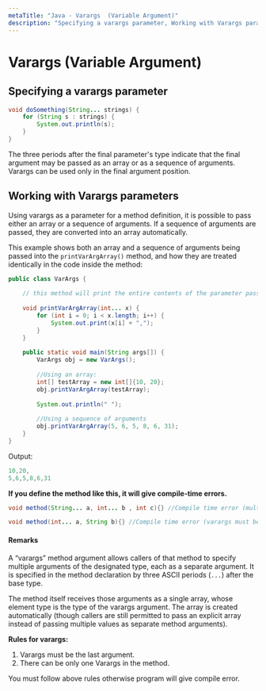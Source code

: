 ```yaml
---
metaTitle: "Java - Varargs  (Variable Argument)"
description: "Specifying a varargs parameter, Working with Varargs parameters"
---
```


# Varargs  (Variable Argument)



## Specifying a varargs parameter


```java
void doSomething(String... strings) {
    for (String s : strings) {
        System.out.println(s);
    }
}

```

The three periods after the final parameter's type indicate that the final argument may be passed as an array or as a sequence of arguments. Varargs can be used only in the final argument position.



## Working with Varargs parameters


Using varargs as a parameter for a method definition, it is possible to pass either an array or a sequence of arguments. If a sequence of arguments are passed, they are converted into an array automatically.

This example shows both an array and a sequence of arguments being passed into the `printVarArgArray()` method, and how they are treated identically in the code inside the method:

```java
public class VarArgs {
    
    // this method will print the entire contents of the parameter passed in
    
    void printVarArgArray(int... x) {
        for (int i = 0; i < x.length; i++) {
            System.out.print(x[i] + ",");
        }
    }
    
    public static void main(String args[]) {
        VarArgs obj = new VarArgs();
        
        //Using an array:
        int[] testArray = new int[]{10, 20};
        obj.printVarArgArray(testArray); 
       
        System.out.println(" ");
        
        //Using a sequence of arguments
        obj.printVarArgArray(5, 6, 5, 8, 6, 31);
    }
}

```

Output:

```java
10,20, 
5,6,5,8,6,31

```

****If you define the method like this, it will give compile-time errors.****

```java
void method(String... a, int... b , int c){} //Compile time error (multiple varargs )

void method(int... a, String b){} //Compile time error (varargs must be the last argument 

```



#### Remarks


A “varargs” method argument allows callers of that method to specify multiple arguments of the designated type, each as a separate argument.  It is specified in the method declaration by three ASCII periods (`...`) after the base type.

The method itself receives those arguments as a single array, whose element type is the type of the varargs argument.  The array is created automatically (though callers are still permitted to pass an explicit array instead of passing multiple values as separate method arguments).

**Rules for varargs:**

1. Varargs must be the last argument.
1. There can be only one Varargs in the method.

You must follow above rules otherwise program will give compile error.

